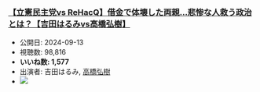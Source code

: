### [【立憲民主党vs ReHacQ】借金で体壊した両親…悲惨な人救う政治とは？【吉田はるみvs高橋弘樹】](https://www.youtube.com/watch?v=NklMS4ayNOA)
-   公開日: 2024-09-13
-   視聴数: 98,816
-   **いいね数: 1,577**
-   出演者: 吉田はるみ, [高橋弘樹](/rehacq_fan/people/高橋弘樹 "wikilink")
- [![](https://img.youtube.com/vi/NklMS4ayNOA/hqdefault.jpg)](https://www.youtube.com/watch?v=NklMS4ayNOA)
